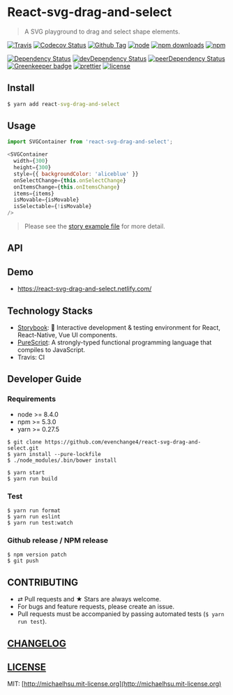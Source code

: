 # React-svg-drag-and-select

> A SVG playground to drag and select shape elements.

[![Travis][travis-badge]][travis]
[![Codecov Status][codecov-badge]][codecov]
[![Github Tag][githubTag-badge]][githubTag]
[![node][node]]()
[![npm downloads][npm-downloads]][npm]
[![npm][npm-badge]][npm]

[![Dependency Status][dependency-badge]][dependency]
[![devDependency Status][devDependency-badge]][devDependency]
[![peerDependency Status][peerDependency-badge]][peerDependency]
[![Greenkeeper badge][greenkeeper-badge]][greenkeeper]
[![prettier][prettier-badge]][prettier]
[![license][license-badge]][license]

## Install

```cmd
$ yarn add react-svg-drag-and-select
```

## Usage

```js
import SVGContainer from 'react-svg-drag-and-select';

<SVGContainer
  width={300}
  height={300}
  style={{ backgroundColor: 'aliceblue' }}
  onSelectChange={this.onSelectChange}
  onItemsChange={this.onItemsChange}
  items={items}
  isMovable={isMovable}
  isSelectable={!isMovable}
/>
```

> Please see the [story example file](./src/components/SVGContainer/SVGContainer.example.js) for more detail.

## API

## Demo

- https://react-svg-drag-and-select.netlify.com/

## Technology Stacks

- [Storybook](https://github.com/storybooks/storybook): 📓 Interactive development & testing environment for React, React-Native, Vue UI components.
- [PureScript](http://www.purescript.org/): A strongly-typed functional programming language that compiles to JavaScript.
- Travis: CI

## Developer Guide

### Requirements

-   node >= 8.4.0
-   npm >= 5.3.0
-   yarn >= 0.27.5

```
$ git clone https://github.com/evenchange4/react-svg-drag-and-select.git
$ yarn install --pure-lockfile
$ ./node_modules/.bin/bower install

$ yarn start
$ yarn run build
```

### Test

```
$ yarn run format
$ yarn run eslint
$ yarn run test:watch
```

### Github release / NPM release

```
$ npm version patch
$ git push
```

## CONTRIBUTING

*   ⇄ Pull requests and ★ Stars are always welcome.
*   For bugs and feature requests, please create an issue.
*   Pull requests must be accompanied by passing automated tests (`$ yarn run test`).

## [CHANGELOG](CHANGELOG.md)

## [LICENSE](LICENSE)

MIT: [http://michaelhsu.mit-license.org](http://michaelhsu.mit-license.org)

[travis-badge]: https://img.shields.io/travis/evenchange4/react-svg-drag-and-select/master.svg?style=flat-square
[travis]: https://travis-ci.org/evenchange4/react-svg-drag-and-select
[codecov-badge]: https://img.shields.io/codecov/c/github/evenchange4/react-svg-drag-and-select.svg?style=flat-square
[codecov]: https://codecov.io/github/evenchange4/react-svg-drag-and-select?branch=master
[node]: https://img.shields.io/node/v/react-svg-drag-and-select.svg?style=flat-square
[npm-badge]: https://img.shields.io/npm/v/react-svg-drag-and-select.svg?style=flat-square
[npm]: https://www.npmjs.com/package/react-svg-drag-and-select
[npm-downloads]: https://img.shields.io/npm/dt/react-svg-drag-and-select.svg?style=flat-square
[dependency-badge]: https://david-dm.org/evenchange4/react-svg-drag-and-select.svg?style=flat-square
[dependency]: https://david-dm.org/evenchange4/react-svg-drag-and-select
[devDependency-badge]: https://david-dm.org/evenchange4/react-svg-drag-and-select/dev-status.svg?style=flat-square
[devDependency]: https://david-dm.org/evenchange4/react-svg-drag-and-select#info=devDependencies
[peerDependency-badge]: https://david-dm.org/evenchange4/react-svg-drag-and-select/peer-status.svg?style=flat-square
[peerDependency]: https://david-dm.org/evenchange4/react-svg-drag-and-select#info=peerDependencies
[githubTag-badge]: https://img.shields.io/github/tag/evenchange4/react-svg-drag-and-select.svg?style=flat-square
[githubTag]: ./CHANGELOG.md
[license-badge]: https://img.shields.io/github/license/evenchange4/react-svg-drag-and-select.svg?style=flat-square
[license]: http://michaelhsu.mit-license.org/
[greenkeeper-badge]: https://badges.greenkeeper.io/evenchange4/react-svg-drag-and-select.svg
[greenkeeper]: https://greenkeeper.io/
[dockerhub-auto-badge]: https://img.shields.io/docker/automated/evenchange4/react-svg-drag-and-select.svg?style=flat-square
[dockerhub]: https://hub.docker.com/r/evenchange4/react-svg-drag-and-select/
[dockerPulls-badge]: https://img.shields.io/docker/pulls/evenchange4/react-svg-drag-and-select.svg?style=flat-square
[dockerSize]: https://microbadger.com/images/evenchange4/react-svg-drag-and-select
[dockerSize-badge]: https://images.microbadger.com/badges/image/evenchange4/react-svg-drag-and-select.svg
[prettier-badge]: https://img.shields.io/badge/styled_with-prettier-ff69b4.svg?style=flat-square
[prettier]: https://github.com/prettier/prettier
